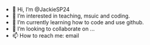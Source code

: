 - 👋 Hi, I’m @JackieSP24
- 👀 I’m interested in teaching, msuic and coding. 
- 🌱 I’m currently learning how to code and use github.
- 💞️ I’m looking to collaborate on ...
- 📫 How to reach me: email

<!---
JackieSP24/JackieSP24 is a ✨ special ✨ repository because its `README.md` (this file) appears on your GitHub profile.
You can click the Preview link to take a look at your changes.
--->
